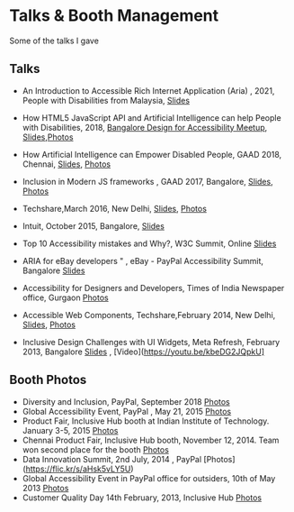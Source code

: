 
# Talks & Booth Management

Some of the talks I gave


## Talks
* An Introduction to Accessible Rich Internet Application (Aria) , 2021, People with Disabilities from Malaysia, [Slides](https://mpnkhan.github.io/workshops/presentation/Aria.html)

* How HTML5  JavaScript API and Artificial Intelligence can help People with Disabilities, 2018, [Bangalore Design for Accessibility Meetup](https://www.meetup.com/Bangalore-Design-for-Accessibility-Meetup/events/254377606/), [Slides](https://mpnkhan.github.io/Talks/HTML5_AI.html#/),[Photos](https://flic.kr/s/aHskJYZ3tJ)
* How Artificial Intelligence can Empower Disabled People, GAAD 2018, Chennai, [Slides](https://mpnkhan.github.io/Talks/AI_PWD.html), [Photos](https://flic.kr/s/aHsmdQxoi1)
* Inclusion in Modern JS frameworks , GAAD 2017, Bangalore, [Slides](http://mpnkhan.github.io/Talks/PayPal/ModernJSFrameworks.html), [Photos](https://flic.kr/s/aHsm1e9vAV)
* Techshare,March 2016, New Delhi, [Slides](http://mpnkhan.github.io/Talks/PayPal/TechShare2016.pptx), [Photos](https://flic.kr/s/aHsksYDTDw)
* Intuit, October 2015, Bangalore, [Slides](http://mpnkhan.github.io/Talks/PayPal/IntuitOct2015.html)
* Top 10 Accessibility mistakes and Why?, W3C Summit, Online [Slides](http://mpnkhan.github.io/Talks/PayPal/W3CIndiaNov2015.html#/)
* ARIA for eBay developers " , eBay - PayPal Accessibility Summit, Bangalore [Slides](http://http://mpnkhan.github.io/Talks/PayPal/AwarenessDay_eBay_Sep2014.html#/)
* Accessibility for Designers and Developers, Times of India Newspaper office, Gurgaon [Photos](https://flic.kr/s/aHsk5vJiou)
* Accessible Web Components, Techshare,February 2014, New Delhi, [Slides](http://mpnkhan.github.io/Talks/TechShare2014.html), [Photos](https://flic.kr/s/aHsk2A4wRD)
* Inclusive Design Challenges with UI Widgets, Meta Refresh, February 2013, Bangalore
 [Slides](http://mpnkhan.github.io/Talks/MetaRefresh2013.html#/) , [Video](https://youtu.be/kbeDG2JQpkU]


## Booth Photos
* Diversity and Inclusion, PayPal, September 2018 [Photos](https://flic.kr/s/aHsmiri8Sy)
* Global Accessibility Event, PayPal , May 21, 2015 [Photos](https://flic.kr/s/aHskbNPcNU)
* Product Fair, Inclusive Hub booth at Indian Institute of Technology. January 3-5, 2015 [Photos](https://www.flickr.com/gp/mpnkhan/0n1062)
* Chennai Product Fair, Inclusive Hub booth, November 12, 2014. Team won second place for the booth [Photos](https://www.flickr.com/gp/mpnkhan/c5958W)
* Data Innovation Summit, 2nd July, 2014 , PayPal [Photos] (https://flic.kr/s/aHsk5vLY5U)
* Global Accessibility Event in PayPal office for outsiders, 10th of May 2013 [Photos](https://flic.kr/s/aHsk5vJxwu)
* Customer Quality Day 14th February, 2013, Inclusive Hub [Photos](https://flic.kr/s/aHsk5uZ2Xp)
